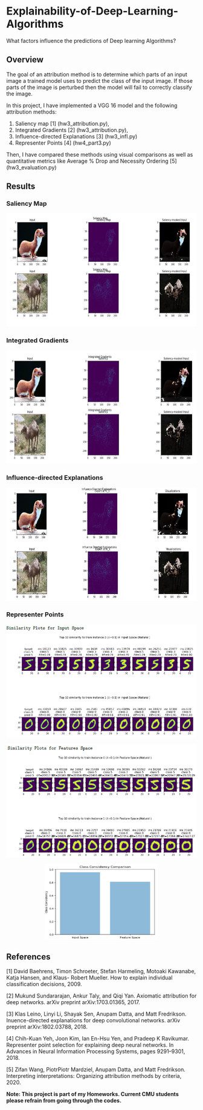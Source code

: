 # Explainability-of-Deep-Learning-Algorithms
What factors influence the predictions of Deep learning Algorithms?
## Overview

The goal of an attribution method is to determine which parts of an input image a trained model uses to predict the class of the input image. If those parts of the image is perturbed then the model will fail to correctly classify the image.

In this project, I have implemented a VGG 16 model and the following attribution methods:

1. Saliency map [1] (hw3_attribution.py), 
2. Integrated Gradients [2] (hw3_attribution.py), 
3. Influence-directed Explanations [3] (hw3_infl.py) 
4. Representer Points [4] (hw4_part3.py) 

Then, I have compared these methods using visual comparisons as well as quantitative metrics like Average % Drop and Necessity Ordering [5] (hw3_evaluation.py)

## Results

### Saliency Map

<p align="center">
  <img width="550" height="300" src="https://github.com/manashpratim/Explainability-of-Deep-Learning-Algorithms/blob/master/sm.PNG">
</p>

### Integrated Gradients

<p align="center">
  <img width="550" height="300" src="https://github.com/manashpratim/Explainability-of-Deep-Learning-Algorithms/blob/master/ig.PNG">
</p>

### Influence-directed Explanations

<p align="center">
  <img width="550" height="300" src="https://github.com/manashpratim/Explainability-of-Deep-Learning-Algorithms/blob/master/ide.PNG">
</p>

### Representer Points

<p align="center">
  <img width="550" height="300" src="https://github.com/manashpratim/Explainability-of-Deep-Learning-Algorithms/blob/master/ip.PNG">
</p>

<p align="center">
  <img width="550" height="300" src="https://github.com/manashpratim/Explainability-of-Deep-Learning-Algorithms/blob/master/fp.PNG">
</p>

<p align="center">
  <img width="300" height="200" src="https://github.com/manashpratim/Explainability-of-Deep-Learning-Algorithms/blob/master/class.PNG">
</p>

## References
[1] David Baehrens, Timon Schroeter, Stefan Harmeling, Motoaki Kawanabe, Katja Hansen, and Klaus- Robert Mueller. How to explain individual classification decisions, 2009.

[2] Mukund Sundararajan, Ankur Taly, and Qiqi Yan. Axiomatic attribution for deep networks. arXiv preprint arXiv:1703.01365, 2017.

[3] Klas Leino, Linyi Li, Shayak Sen, Anupam Datta, and Matt Fredrikson. Inuence-directed explanations for deep convolutional networks. arXiv preprint arXiv:1802.03788, 2018.

[4] Chih-Kuan Yeh, Joon Kim, Ian En-Hsu Yen, and Pradeep K Ravikumar. Representer point selection for explaining deep neural networks. In Advances in Neural Information Processing Systems, pages 9291–9301, 2018.

[5] Zifan Wang, PiotrPiotr Mardziel, Anupam Datta, and Matt Fredrikson. Interpreting interpretations: Organizing attribution methods by criteria, 2020.

**Note: This project is part of my Homeworks. Current CMU students please refrain from going through the codes.**


